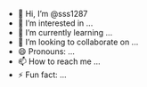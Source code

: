 - 👋 Hi, I’m @sss1287
- 👀 I’m interested in ...
- 🌱 I’m currently learning ...
- 💞️ I’m looking to collaborate on ...
- 😄 Pronouns: ...
- 📫 How to reach me ...
- ⚡ Fun fact: ...

<!---
sss1287/sss1287 is a ✨ special ✨ repository because its `README.md` (this file) appears on your GitHub profile.
You can click the Preview link to take a look at your changes.
--->
